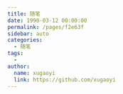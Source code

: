 ```yaml
---
title: 随笔
date: 1990-03-12 00:00:00
permalink: /pages/f2e63f
sidebar: auto
categories:
  - 随笔
tags:
  - 
author:
  name: xugaoyi
  link: https://github.com/xugaoyi
---
```

